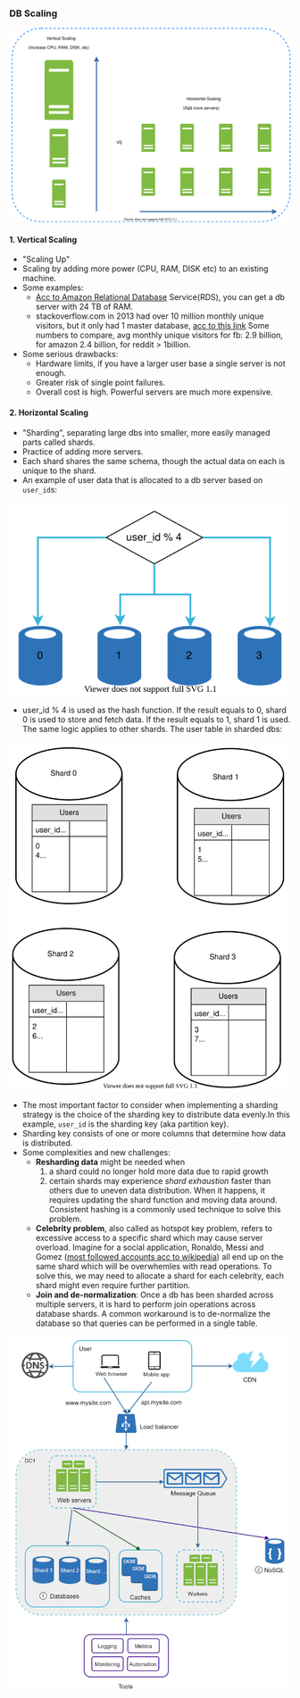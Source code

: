### DB Scaling

![vertical_vs_horizontal.svg](images/vertical_vs_horizontal.svg)

#### 1. Vertical Scaling

- "Scaling Up"
- Scaling by adding more power (CPU, RAM, DISK etc) to an existing machine.
- Some examples:
    - [Acc to Amazon Relational Database](https://aws.amazon.com/ec2/instance-types/high-memory/) Service(RDS), you can get a db server with 24 TB of RAM.
    - stackoverflow.com in 2013 had over 10 million monthly unique visitors, but it only had 1 master database, [acc to this link](https://nickcraver.com/blog/2013/11/22/what-it-takes-to-run-stack-overflow/)
    Some numbers to compare, avg monthly unique visitors for fb: 2.9 billion, for amazon 2.4 billion, for reddit > 1billion.
- Some serious drawbacks:
    - Hardware limits, if you have a larger user base a single server is not enough.
    - Greater risk of single point failures.
    - Overall cost is high. Powerful servers are much more expensive.

#### 2. Horizontal Scaling

- "Sharding", separating large dbs into smaller, more easily managed parts called shards.
- Practice of adding more servers.
- Each shard shares the same schema, though the actual data on each is unique to the shard.
- An example of user data that is allocated to a db server based on `user_id`s:

![sharded_db_1.svg](images/sharded_db_1.svg)

- user_id % 4 is used as the hash function. If the result equals to 0, shard 0 is used to store and fetch data. If the result equals to 1, shard 1 is used. The same logic applies to other shards. The user table in sharded dbs:

![sharded_db_2.svg](images/sharded_db_2.svg)

- The most important factor to consider when implementing a sharding strategy is the choice of the sharding key to distribute data evenly.In this example, `user_id` is the sharding key (aka partition key).
- Sharding key consists of one or more columns that determine how data is distributed.
- Some complexities and new challenges:
    - **Resharding data** might be needed when 
        1. a shard could no longer hold more data due to rapid growth
        2. certain shards may experience *shard exhaustion* faster than others due to uneven data distribution. When it happens, it requires updating the shard function and moving data around. Consistent hashing is a commonly used technique to solve this problem.
    - **Celebrity problem**, also called as hotspot key problem, refers to excessive access to a specific shard which may cause server overload. Imagine for a social application, Ronaldo, Messi and Gomez ([most followed accounts acc to wikipedia](https://en.wikipedia.org/wiki/List_of_most-followed_Instagram_accounts)) all end up on the same shard which will be overwhemles with read operations. To solve this, we may need to allocate a shard for each celebrity, each shard might even require further partition.
    - **Join and de-normalization**: Once a db has been sharded across multiple servers, it is hard to perform join operations across database shards. A common workaround is to de-normalize the database so that queries can be performed in a single table.

![sharded_db_3.webp](images/sharded_db_3.webp)
